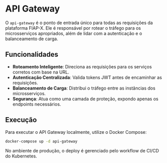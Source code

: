 # API Gateway

O `api-gateway` é o ponto de entrada único para todas as requisições da plataforma FIAP-X. Ele é responsável por rotear o tráfego para os microsserviços apropriados, além de lidar com a autenticação e o balanceamento de carga.

## Funcionalidades

- **Roteamento Inteligente**: Direciona as requisições para os serviços corretos com base na URL.
- **Autenticação Centralizada**: Valida tokens JWT antes de encaminhar as requisições.
- **Balanceamento de Carga**: Distribui o tráfego entre as instâncias dos microsserviços.
- **Segurança**: Atua como uma camada de proteção, expondo apenas os endpoints necessários.

## Execução

Para executar o API Gateway localmente, utilize o Docker Compose:

```bash
docker-compose up -d api-gateway
```

No ambiente de produção, o deploy é gerenciado pelo workflow de CI/CD do Kubernetes.
